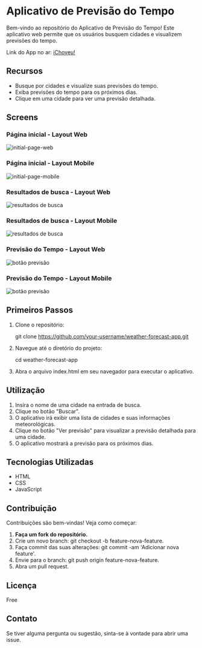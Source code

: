 # Aplicativo de Previsão do Tempo

Bem-vindo ao repositório do Aplicativo de Previsão do Tempo! Este aplicativo web permite que os usuários busquem cidades e visualizem  previsões do tempo.

Link do App no ar: <a href="https://ichoveu-rafaelmagalhaesguedes.vercel.app/"> iChoveu! </a>

## Recursos

- Busque por cidades e visualize suas previsões do tempo.
- Exiba previsões do tempo para os próximos dias.
- Clique em uma cidade para ver uma previsão detalhada.

## Screens

### Página inicial - Layout Web

![initial-page-web](https://github.com/rafaelmagalhaesguedes/iChoveuApp/blob/main/images/initial-page.png)

### Página inicial - Layout Mobile

![initial-page-mobile](https://github.com/rafaelmagalhaesguedes/iChoveuApp/blob/main/images/initial-page-mobile.png)

### Resultados de busca - Layout Web

![resultados de busca](https://github.com/rafaelmagalhaesguedes/iChoveuApp/blob/main/images/display-data.png)

### Resultados de busca - Layout Mobile

![resultados de busca](https://github.com/rafaelmagalhaesguedes/iChoveuApp/blob/main/images/display-data-mobile.png)

### Previsão do Tempo - Layout Web

![botão previsão](https://github.com/rafaelmagalhaesguedes/iChoveuApp/blob/main/images/forecast-button.png)

### Previsão do Tempo - Layout Mobile

![botão previsão](https://github.com/rafaelmagalhaesguedes/iChoveuApp/blob/main/images/forecast-button-mobile.png)


## Primeiros Passos

1. Clone o repositório:

    git clone https://github.com/your-username/weather-forecast-app.git

2. Navegue até o diretório do projeto:

    cd weather-forecast-app

3. Abra o arquivo index.html em seu navegador para executar o aplicativo.

## Utilização

1. Insira o nome de uma cidade na entrada de busca.
2. Clique no botão "Buscar".
3. O aplicativo irá exibir uma lista de cidades e suas informações meteorológicas.
4. Clique no botão "Ver previsão" para visualizar a previsão detalhada para uma cidade.
5. O aplicativo mostrará a previsão para os próximos dias.

## Tecnologias Utilizadas

- HTML
- CSS
- JavaScript

## Contribuição

Contribuições são bem-vindas! Veja como começar:

1. **Faça um fork do repositório.**
2. Crie um novo branch: git checkout -b feature-nova-feature.
3. Faça commit das suas alterações: git commit -am 'Adicionar nova feature'.
4. Envie para o branch: git push origin feature-nova-feature.
5. Abra um pull request.

## Licença

Free

## Contato

Se tiver alguma pergunta ou sugestão, sinta-se à vontade para abrir uma issue.